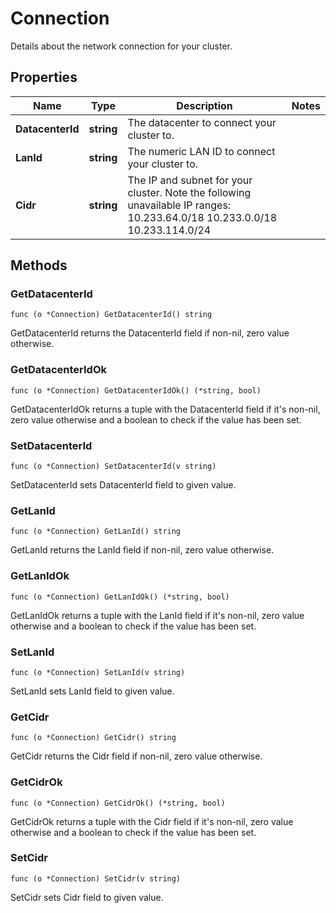 # Connection

Details about the network connection for your cluster.


## Properties

|Name | Type | Description | Notes|
|------------ | ------------- | ------------- | -------------|
|**DatacenterId** | **string** | The datacenter to connect your cluster to. | |
|**LanId** | **string** | The numeric LAN ID to connect your cluster to. | |
|**Cidr** | **string** | The IP and subnet for your cluster. Note the following unavailable IP ranges: 10.233.64.0/18 10.233.0.0/18 10.233.114.0/24  | |

## Methods


### GetDatacenterId

`func (o *Connection) GetDatacenterId() string`

GetDatacenterId returns the DatacenterId field if non-nil, zero value otherwise.

### GetDatacenterIdOk

`func (o *Connection) GetDatacenterIdOk() (*string, bool)`

GetDatacenterIdOk returns a tuple with the DatacenterId field if it's non-nil, zero value otherwise
and a boolean to check if the value has been set.

### SetDatacenterId

`func (o *Connection) SetDatacenterId(v string)`

SetDatacenterId sets DatacenterId field to given value.


### GetLanId

`func (o *Connection) GetLanId() string`

GetLanId returns the LanId field if non-nil, zero value otherwise.

### GetLanIdOk

`func (o *Connection) GetLanIdOk() (*string, bool)`

GetLanIdOk returns a tuple with the LanId field if it's non-nil, zero value otherwise
and a boolean to check if the value has been set.

### SetLanId

`func (o *Connection) SetLanId(v string)`

SetLanId sets LanId field to given value.


### GetCidr

`func (o *Connection) GetCidr() string`

GetCidr returns the Cidr field if non-nil, zero value otherwise.

### GetCidrOk

`func (o *Connection) GetCidrOk() (*string, bool)`

GetCidrOk returns a tuple with the Cidr field if it's non-nil, zero value otherwise
and a boolean to check if the value has been set.

### SetCidr

`func (o *Connection) SetCidr(v string)`

SetCidr sets Cidr field to given value.





